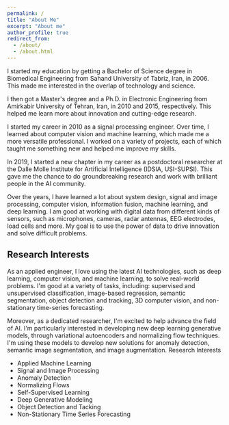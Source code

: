 ```yaml
---
permalink: /
title: "About Me"
excerpt: "About me"
author_profile: true
redirect_from: 
  - /about/
  - /about.html
---
```

I started my education by getting a Bachelor of Science degree in Biomedical Engineering from Sahand University of Tabriz, Iran, in 2006. This made me interested in the overlap of technology and science.

I then got a Master's degree and a Ph.D. in Electronic Engineering from Amirkabir University of Tehran, Iran, in 2010 and 2015, respectively. This helped me learn more about innovation and cutting-edge research.

I started my career in 2010 as a signal processing engineer. Over time, I learned about computer vision and machine learning, which made me a more versatile professional. I worked on a variety of projects, each of which taught me something new and helped me improve my skills.

In 2019, I started a new chapter in my career as a postdoctoral researcher at the Dalle Molle Institute for Artificial Intelligence (IDSIA, USI-SUPSI). This gave me the chance to do groundbreaking research and work with brilliant people in the AI community.

Over the years, I have learned a lot about system design, signal and image processing, computer vision, information fusion, machine learning, and deep learning. I am good at working with digital data from different kinds of sensors, such as microphones, cameras, radar antennas, EEG electrodes, load cells and more. My goal is to use the power of data to drive innovation and solve difficult problems.

## Research Interests

As an applied engineer, I love using the latest AI technologies, such as deep learning, computer vision, and machine learning, to solve real-world problems. I'm good at a variety of tasks, including: supervised and unsupervised classification, image-based regression, semantic segmentation, object detection and tracking, 3D computer vision, and non-stationary time-series forecasting.

Moreover, as a dedicated researcher, I'm excited to help advance the field of AI. I'm particularly interested in developing new deep learning generative models, through variational autoencoders and normalizing flow techniques. I'm using these models to develop new solutions for anomaly detection, semantic image segmentation, and image augmentation.
Research Interests
 
* Applied Machine Learning
* Signal and Image Processing
* Anomaly Detection
* Normalizing Flows 
* Self-Supervised Learning                     
* Deep Generative Modeling
* Object Detection and Tacking
* Non-Stationary Time Series Forecasting 
